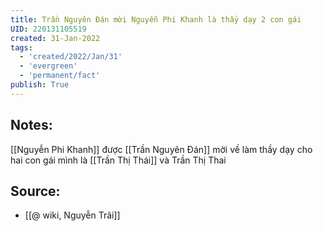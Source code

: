 ```yaml
---
title: Trần Nguyên Đán mời Nguyễn Phi Khanh là thầy dạy 2 con gái
UID: 220131105519
created: 31-Jan-2022
tags:
  - 'created/2022/Jan/31'
  - 'evergreen'
  - 'permanent/fact'
publish: True
---
```

## Notes:
[[Nguyễn Phi Khanh]] được [[Trần Nguyên Đán]] mời về làm thầy dạy cho hai con gái mình là [[Trần Thị Thái]] và Trần Thị Thai

## Source:
- [[@ wiki, Nguyễn Trãi]]


